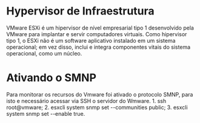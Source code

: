 # Hypervisor de Infraestrutura
VMware ESXi é um hipervisor de nível empresarial tipo 1 desenvolvido pela VMware para implantar e servir computadores virtuais. Como hipervisor tipo 1, o ESXi não é um software aplicativo instalado em um sistema operacional; em vez disso, inclui e integra componentes vitais do sistema operacional, como um núcleo.

# Ativando o SMNP
Para monitorar os recursos do Vmware foi ativado o protocolo SMNP, para isto e necessário acessar via SSH o servidor do Wmware.
    1. ssh root@vmware;
    2. esxcli system snmp set --communities public;
    3. esxcli system snmp set --enable true.